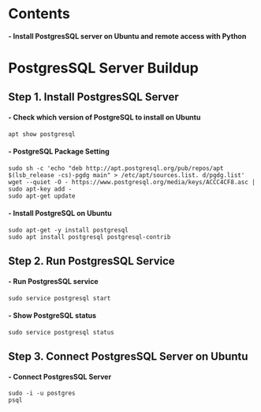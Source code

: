 
Contents
=============

#### - Install PostgresSQL server on Ubuntu and remote access with Python

PostgresSQL Server Buildup
=============

## Step 1. Install PostgresSQL Server

#### - Check which version of PostgreSQL to install on Ubuntu

```
apt show postgresql
```

#### - PostgreSQL Package Setting

```
sudo sh -c 'echo "deb http://apt.postgresql.org/pub/repos/apt $(lsb_release -cs)-pgdg main" > /etc/apt/sources.list. d/pgdg.list'
wget --quiet -O - https://www.postgresql.org/media/keys/ACCC4CF8.asc | sudo apt-key add -
sudo apt-get update
```

#### - Install PostgreSQL on Ubuntu

```
sudo apt-get -y install postgresql
sudo apt install postgresql postgresql-contrib
```

## Step 2. Run PostgresSQL Service

#### - Run PostgresSQL service

```
sudo service postgresql start
```

#### - Show PostgreSQL status

```
sudo service postgresql status
```

## Step 3. Connect PostgresSQL Server on Ubuntu

#### - Connect PostgresSQL Server

```
sudo -i -u postgres
psql
```


